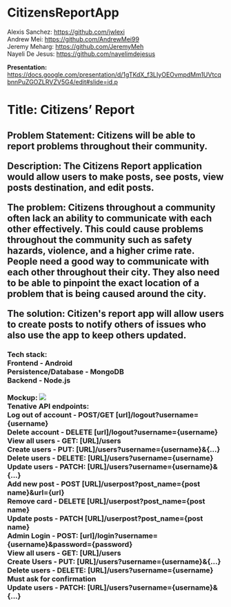 # CitizensReportApp

Alexis Sanchez: https://github.com/jwlexi <br />
Andrew Mei: https://github.com/AndrewMei99 <br />
Jeremy Meharg: https://github.com/JeremyMeh <br />
Nayeli De Jesus: https://github.com/nayelimdejesus <br />

<strong> Presentation: </strong> https://docs.google.com/presentation/d/1gTKdX_f3LIyOEOvmpdMm1UVtcqbnnPuZGOZLRVZV5G4/edit#slide=id.p

<h1> Title: Citizens’ Report </h1>
<h2>
Problem Statement: Citizens will be able to report problems throughout their community.
  
Description: The Citizens Report application would allow users to make posts, see posts, view posts destination, and edit posts.
  
The problem: Citizens throughout a community often lack an ability to communicate with each other effectively. This could cause problems throughout the community such as safety hazards, violence, and a higher crime rate. People need a good way to communicate with each other throughout their city. They also need to be able to pinpoint the exact location of a problem that is being caused around the city.
  
The solution: Citizen's report app will allow users to create posts to notify others of issues who also use the app to keep others updated.
</h2>
<h3>
Tech stack:
<br>
Frontend - Android
<br>
Persistence/Database - MongoDB
<br>
Backend - Node.js
<br>
<br>
Mockup:
<img src = "https://user-images.githubusercontent.com/44917258/139520512-8936cc20-375a-4c58-b4ff-35c505713704.png"></img>
<br>
Tenative API endpoints:
<br>
Log out of account
- POST/GET [url]/logout?username={username}
<br>
Delete account
- DELETE [url]/logout?username={username}
<br>
View all users
- GET: [URL]/users
<br>
Create users
- PUT: [URL]/users?username={username}&{...}
<br>
Delete users
- DELETE: [URL]/users?username={username}
<br>
Update users
- PATCH: [URL]/users?username={username}&{...}
<br>
Add new post
- POST [URL]/userpost?post_name={post name}&url={url}
<br>
Remove card
- DELETE [URL]/userpost?post_name={post name}
<br>
Update posts
- PATCH [URL]/userpost?post_name={post name}
<br>
Admin Login
- POST: [url]/login?username={username}&password={password}
<br>
View all users
- GET: [URL]/users
<br>
Create Users
- PUT: [URL]/users?username={username}&{...}
<br>
Delete users
- DELETE: [URL]/users?username={username}
Must ask for confirmation
<br>
Update users
- PATCH: [URL]/users?username={username}&{...}
</h3>
